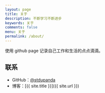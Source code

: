 ```yaml
---
layout: page
title: 关于
description: 不断学习不断进步
keywords: 关于
comments: false
menu: 关于
permalink: /about/
---
```


使用 github page 记录自己工作和生活的点点滴滴。

## 联系

* GitHub：[@stdupanda](https://github.com/stdupanda)
* 博客：[{{ site.title }}]({{ site.url }})

